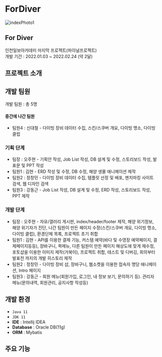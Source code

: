 # ForDiver
![indexPhoto1](https://github.com/kimhyeon622/ForDiver/assets/121088829/62bd7d26-dc92-4e7d-bc7a-10bdb7950645)
## For Diver
인천일보아카데미 마지막 프로젝트(파이널프로젝트) <br/>
개발 기간 : 2022.01.03 ~ 2022.02.24 (약 2달)

## 프로젝트 소개

## 개발 팀원
개발 팀원 : 총 5명
#### 중간에 나간 팀원
 - 팀원4 : 신대철 - 다이빙 장비 데이터 수집, 스킨/스쿠버 개요, 다이빙 명소, 다이빙 클럽

### 기획 단계
 - 팀장 : 오주현 - 기획안 작성, Job List 작성, DB 설계 및 수정, 스토리보드 작성, 발표문 및 PPT 작성
 - 팀원1 : 김현 - ERD 작성 및 수정, DB 수정, 해양 생물 애니메이션 제작
 - 팀원2 : 정창민 - 다이빙 장비 데이터 수집, 템플릿 선정 및 배포, 멘치마킹 사이트 검색, 웹 디자인 검색
 - 팀원3 : 강동근 - Job List 작성, DB 설계 및 수정, ERD 작성, 스토리보드 작성, PPT 제작

### 개발 단계
 - 팀장 : 오주현 - 자유/갤러리 게시판, index/header/footer 제작, 해양 위기정보, 해양 위기자가 진단, 나간 팀원이 만든 페이지 수정(스킨/스쿠버 개요, 다이빙 명소, 다이빙 클럽), 환경단체 목록, 프로젝트 초기 취합 
 - 팀원1 : 김현 - API를 이용한 결제 기능, 커스템 예약(바다 및 수영장 예약페이지, 결제페이지등등), 장바구니, 퀵메뉴, 다른 팀원이 만든 페이지 해상도에 맞게 재수정, 포토샵을 이용한 이미지 제작(거북이), 프로젝트 취합, 테스트 및 디버깅, 회의부터 발표전 까지의 개발 히스토리 제작 
 - 팀원2 : 정창민 - 다이빙 장비 샵, 장바구니, 웹소켓을 이용한 접속자 명당 애니메이션, Intro 페이지
 - 팀원3 : 강동근 - 회원 메뉴(회원가입, 로그인, 내 정보 보기, 문의하기 등). 관리자 메뉴(문의내역, 회원관리, 공지사항 작성등)

## 개발 환경
 - `Java 11`
 - `JDK 11`
 - **IDE** : Intellij IDEA
 - **Database** : Oracle DB(11g)
 - **ORM** : Mybatis

## 주요 기능





